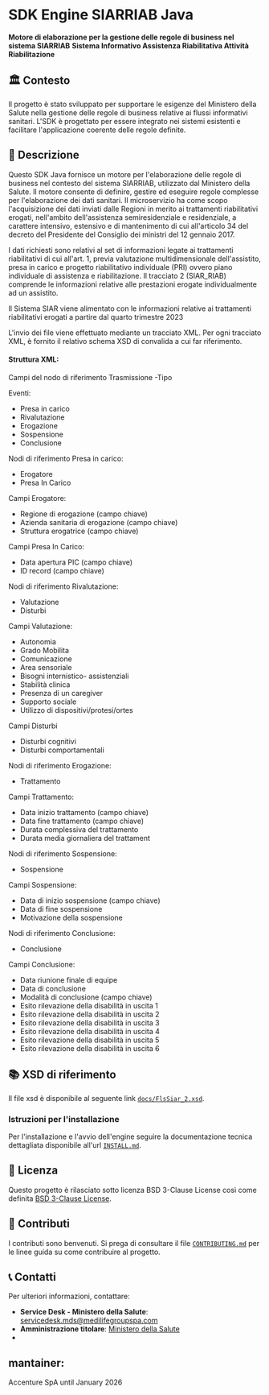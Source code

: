 # SDK Engine SIARRIAB Java

**Motore di elaborazione per la gestione delle regole di business nel sistema SIARRIAB**
**Sistema Informativo Assistenza Riabilitativa Attività Riabilitazione**
## 🏛️ Contesto

Il progetto è stato sviluppato per supportare le esigenze del Ministero della Salute nella gestione delle regole di business relative ai flussi informativi sanitari. L'SDK è progettato per essere integrato nei sistemi esistenti e facilitare l'applicazione coerente delle regole definite.

## 🧾 Descrizione

Questo SDK Java fornisce un motore per l'elaborazione delle regole di business nel contesto del sistema SIARRIAB, utilizzato dal Ministero della Salute. Il motore consente di definire, gestire ed eseguire regole complesse per l'elaborazione dei dati sanitari.
Il microservizio ha come scopo l'acquisizione dei dati inviati dalle Regioni in merito ai trattamenti riabilitativi erogati, nell'ambito dell'assistenza semiresidenziale e residenziale, a carattere intensivo, estensivo e di mantenimento di cui all'articolo 34 del decreto del Presidente del Consiglio dei ministri del 12 gennaio 2017.

I dati richiesti sono relativi al set di informazioni legate ai trattamenti riabilitativi di cui all'art. 1, previa valutazione multidimensionale dell'assistito, presa in carico e progetto riabilitativo individuale (PRI) ovvero piano individuale di assistenza e riabilitazione. Il tracciato 2 (SIAR_RIAB) comprende le informazioni relative alle prestazioni erogate individualmente ad un assistito.

Il Sistema SIAR viene alimentato con le informazioni relative ai trattamenti riabilitativi erogati a partire dal quarto trimestre 2023

L'invio dei file viene effettuato mediante un tracciato XML. Per ogni tracciato XML, è fornito il relativo schema XSD di convalida a cui far riferimento.

#### Struttura XML:


Campi del nodo di riferimento Trasmissione
-Tipo

Eventi:
- Presa in carico
- Rivalutazione
- Erogazione
- Sospensione 
- Conclusione

Nodi di riferimento Presa in carico:
- Erogatore
- Presa In Carico


Campi Erogatore:
- Regione di erogazione (campo chiave)
- Azienda sanitaria di erogazione (campo chiave)
- Struttura erogatrice (campo chiave)

Campi Presa In Carico: 
- Data apertura PIC (campo chiave)
- ID record (campo chiave)

Nodi di riferimento Rivalutazione:
- Valutazione
- Disturbi

Campi Valutazione:
- Autonomia
- Grado Mobilita
- Comunicazione
- Area sensoriale
- Bisogni internistico- assistenziali
- Stabilità clinica
- Presenza di un caregiver
- Supporto sociale
- Utilizzo di dispositivi/protesi/ortes

Campi Disturbi
- Disturbi cognitivi
- Disturbi comportamentali

Nodi di riferimento Erogazione:
- Trattamento 

Campi Trattamento:
- Data inizio trattamento (campo chiave)
- Data fine trattamento (campo chiave)
- Durata complessiva del trattamento
- Durata media giornaliera del trattament

Nodi di riferimento Sospensione:
- Sospensione

Campi Sospensione:
- Data di inizio sospensione (campo chiave)
- Data di fine sospensione
- Motivazione della sospensione
 
 Nodi di riferimento Conclusione:
- Conclusione

Campi Conclusione:
- Data riunione finale di equipe
- Data di conclusione 
- Modalità di conclusione (campo chiave)
- Esito rilevazione della disabilità in uscita  1
- Esito rilevazione della disabilità in uscita  2
- Esito rilevazione della disabilità in uscita  3
- Esito rilevazione della disabilità in uscita  4
- Esito rilevazione della disabilità in uscita  5
- Esito rilevazione della disabilità in uscita  6
## 📚 XSD di riferimento

Il file xsd è disponibile al seguente link [`docs/FlsSiar_2.xsd`](docs/FlsSiar_2.xsd).

### Istruzioni per l'installazione

Per l'installazione e l'avvio dell'engine seguire la documentazione tecnica dettagliata disponibile all'url [`INSTALL.md`](https://github.com/ministero-salute/sdk-utilities-regole-properties/blob/main/INSTALL.md).

## 📝 Licenza

Questo progetto è rilasciato sotto licenza BSD 3-Clause License così come definita [BSD 3-Clause License](./LICENSE).

## 🤝 Contributi

I contributi sono benvenuti. Si prega di consultare il file [`CONTRIBUTING.md`](CONTRIBUTING.md) per le linee guida su come contribuire al progetto.

## 📞 Contatti

Per ulteriori informazioni, contattare:

- **Service Desk - Ministero della Salute**: servicedesk.mds@medilifegroupspa.com
- **Amministrazione titolare**: [Ministero della Salute](https://www.salute.gov.it)
- 
## mantainer:
 Accenture SpA until January 2026
